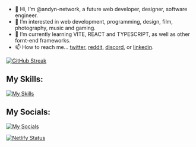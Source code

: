 - 👋 Hi, I’m @andyn-network, a future web developer, designer, software engineer. 
- 👀 I’m interested in web development, programming, design, film, photography, music and gaming.
- 🌱 I’m currently learning VITE, REACT and TYPESCRIPT, as well as other fornt-end frameworks.
- 📫 How to reach me... [twitter](https://twitter.com/andyn_network "twitter"), [reddit](https://www.reddit.com/user/andyn-network "reddit"), [discord](https://www.discordapp.com/users/1131188074173444167), or [linkedin](https://www.linkedin.com/in/andyn-network/ "linkedin").

[![GitHub Streak](https://github-readme-streak-stats.herokuapp.com?user=andyn-network&theme=dark)](https://git.io/streak-stats)
## My Skills:
[![My Skills](https://skillicons.dev/icons?i=vscode,js,html,css,sass,react,ts,bootstrap,jquery,d3,git,netlify,nodejs,redux,svg,vite,ps,pr)](https://skillicons.dev)


## My Socials:
[![My Socials](https://skillicons.dev/icons?i=twitter,discord,github,linkedin)](https://skillicons.dev)

[![Netlify Status](https://api.netlify.com/api/v1/badges/8eab093e-8727-4fa7-9edc-2001ccabec01/deploy-status)](https://app.netlify.com/sites/andyn-network/deploys)



<!---
andyn-network/andyn-network is a ✨ special ✨ repository because its `README.md` (this file) appears on your GitHub profile.
You can click the Preview link to take a look at your changes.
--->
